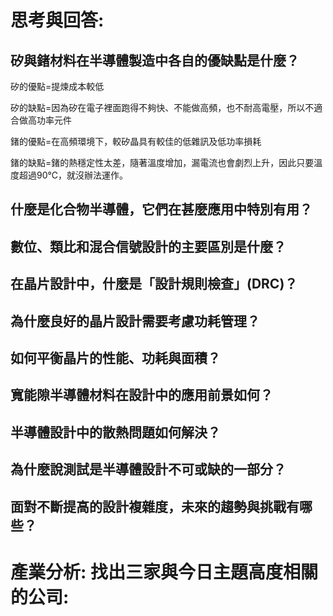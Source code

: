 # 思考與回答:
## 矽與鍺材料在半導體製造中各自的優缺點是什麼？
矽的優點=提煉成本較低

矽的缺點=因為矽在電子裡面跑得不夠快、不能做高頻，也不耐高電壓，所以不適合做高功率元件

鍺的優點=在高頻環境下，較矽晶具有較佳的低雜訊及低功率損耗

鍺的缺點=鍺的熱穩定性太差，隨著溫度增加，漏電流也會劇烈上升，因此只要溫度超過90℃，就沒辦法運作。
## 什麼是化合物半導體，它們在甚麼應用中特別有用？

## 數位、類比和混合信號設計的主要區別是什麼？

## 在晶片設計中，什麼是「設計規則檢查」(DRC)？

## 為什麼良好的晶片設計需要考慮功耗管理？

## 如何平衡晶片的性能、功耗與面積？

## 寬能隙半導體材料在設計中的應用前景如何？

## 半導體設計中的散熱問題如何解決？

## 為什麼說測試是半導體設計不可或缺的一部分？

## 面對不斷提高的設計複雜度，未來的趨勢與挑戰有哪些？

# 產業分析: 找出三家與今日主題高度相關的公司:
